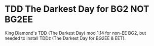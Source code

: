 # TDD The Darkest Day for BG2 NOT BG2EE
King Diamond's TDD (The Darkest Day) mod 1.14 for non-EE BG2, but needed to install TDDz (The Darkest Day for BG2EE &amp; EET).
